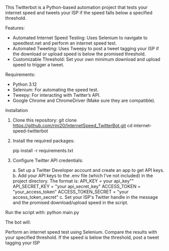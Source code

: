 This Twitterbot is a Python-based automation project that tests your internet speed and tweets your ISP if the speed falls below a specified threshold.

Features:

- Automated Internet Speed Testing: Uses Selenium to navigate to speedtest.net and perform an internet speed test.
- Automated Tweeting: Uses Tweepy to post a tweet tagging your ISP if the download or upload speed is below the promised threshold.
- Customizable Threshold: Set your own minimum download and upload speed to trigger a tweet.

Requirements:

- Python 3.12
- Selenium: For automating the speed test.
- Tweepy: For interacting with Twitter’s API.
- Google Chrome and ChromeDriver (Make sure they are compatible).

Installation

1. Clone this repository:
    git clone https://github.com/rini20/InternetSpeed_TwitterBot.git
    cd internet-speed-twitterbot

2. Install the required packages:

    pip install -r requirements.txt

3. Configure Twitter API credentials:

    a. Set up a Twitter Developer account and create an app to get API keys.
    b. Add your API keys to the .env file (which I've not included) in the project directory. The format is:
        API_KEY = your api_key""
        API_SECRET_KEY = "your api_secret_key"
        ACCESS_TOKEN = "your_access_token"
        ACCESS_TOKEN_SECRET = "your access_token_secret"
    c. Set your ISP's Twitter handle in the message and the promised download/upload speed in the script.

Run the script with:
 python main.py

The bot will:

Perform an internet speed test using Selenium.
Compare the results with your specified threshold.
If the speed is below the threshold, post a tweet tagging your ISP
